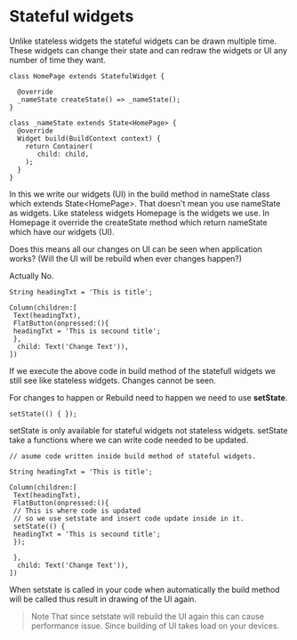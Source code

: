 # Stateful widgets

Unlike stateless widgets the stateful widgets can be drawn multiple time. These widgets can change their state and can redraw the widgets or UI any number of time they want.

```text
class HomePage extends StatefulWidget {

  @override
  _nameState createState() => _nameState();
}

class _nameState extends State<HomePage> {
  @override
  Widget build(BuildContext context) {
    return Container(
       child: child,
    );
  }
}
```

In this we write our widgets \(UI\) in the build method in nameState class which extends State&lt;HomePage&gt;. That doesn't mean you use nameState as widgets. Like stateless widgets Homepage is the widgets we use. In Homepage it override the createState method which return nameState which have our widgets \(UI\). 

Does this means all our changes on UI can be seen when application works? \(Will the UI will be rebuild when ever changes happen?\)

Actually No.

```text
String headingTxt = 'This is title';

Column(children:[
 Text(headingTxt),
 FlatButton(onpressed:(){
 headingTxt = 'This is secound title';
 },
  child: Text('Change Text')),
])

```

If we execute the above code in build method of the statefull widgets we still see like stateless widgets. Changes cannot be seen.

For changes to happen or Rebuild need to happen we need to use **setState**.

```text
setState(() { });
```

setState is only available for stateful widgets not stateless widgets. setState take a functions where we can write code needed to be updated.

```text
// asume code written inside build method of stateful widgets.

String headingTxt = 'This is title';

Column(children:[
 Text(headingTxt),
 FlatButton(onpressed:(){
 // This is where code is updated
 // so we use setstate and insert code update inside in it.
 setState(() { 
 headingTxt = 'This is secound title';
 });
 
 },
  child: Text('Change Text')),
])
```

When setstate is called in your code when automatically the build method will be called thus result in drawing of the UI again.

> Note That since setstate will rebuild the UI again this can cause performance issue. Since building of UI takes load on your devices.



